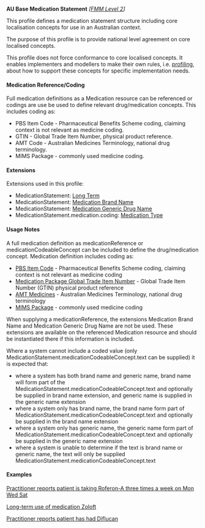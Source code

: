 **AU Base Medication Statement**  *[[FMM Level 2](guidance.html)]*

This profile defines a medication statement structure including core localisation concepts for use in an Australian context. 

The purpose of this profile is to provide national level agreement on core localised concepts. 

This profile does not force conformance to core localised concepts. It enables implementers and modellers to make their own rules, i.e. [profiling](http://hl7.org/fhir/profiling.html), about how to support these concepts for specific implementation needs.

#### Medication Reference/Coding
Full medication definitions as a Medication resource can be referenced or codings are use be used to define relevant drug/medication concepts. This includes coding as:
* PBS Item Code - Pharmaceutical Benefits Scheme coding, claiming context is not relevant as medicine coding.
* GTIN - Global Trade Item Number, physical product reference.
* AMT Code - Australian Medicines Terminology, national drug terminology.
* MIMS Package - commonly used medicine coding.

#### Extensions
Extensions used in this profile:
* MedicationStatement: [Long Term](StructureDefinition-medication-long-term.html)
* MedicationStatement: [Medication Brand Name](StructureDefinition-medication-brand-name.html)
* MedicationStatement: [Medication Generic Drug Name](StructureDefinition-medication-generic-name.html)
* MedicationStatement.medication.coding: [Medication Type](StructureDefinition-medication-type.html)


#### Usage Notes
A full medication definition as medicationReference or medicationCodeableConcept can be included to define the drug/medication concept. Medication definition includes coding as:
* [PBS Item Code](https://www.pbs.gov.au/pbs/home) - Pharmaceutical Benefits Scheme coding, claiming context is not relevant as medicine coding
* [Medication Package Global Trade Item Number](https://www.gs1.org/standards/id-keys/gtin) - Global Trade Item Number (GTIN) physical product reference
* [AMT Medicines](https://www.healthterminologies.gov.au/integration/R4/fhir/ValueSet/australian-medication-1) - Australian Medicines Terminology, national drug terminology
* [MIMS Package](https://www.mims.com.au/index.php) - commonly used medicine coding

When supplying a medicationReference, the extensions Medication Brand Name and Medication Generic Drug Name are not be used. These extensions are available on the referenced Medication resource and should be instantiated there if this information is included.

Where a system cannot include a coded value (only MedicationStatement.medicationCodeableConcept.text can be supplied) it is expected that:
* where a system has both brand name and generic name, brand name will form part of the MedicationStatement.medicationCodeableConcept.text and optionally be supplied in brand name extension, and generic name is supplied in the generic name extension
* where a system only has brand name, the brand name form part of MedicationStatement.medicationCodeableConcept.text and optionally be supplied in the brand name extension
* where a system only has generic name, the generic name form part of MedicationStatement.medicationCodeableConcept.text and optionally be supplied in the generic name extension
* where a system is unable to determine if the text is brand name or generic name, the text will only be supplied MedicationStatement.medicationCodeableConcept.text


#### Examples
[Practitioner reports patient is taking Roferon-A three times a week on Mon Wed Sat](MedicationStatement-MedicationStatementexample0.html)

[Long-term use of medication Zoloft](MedicationStatement-MedicationStatementexample1.html)

[Practitioner reports patient has had Diflucan](MedicationStatement-MedicationStatementexample2.html)


